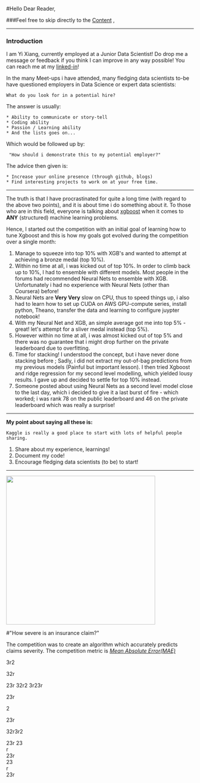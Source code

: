 #Hello Dear Reader,

###Feel free to skip directly to the [Content](#start) ,
***

### Introduction

I am Yi Xiang, currently employed at a Junior Data Scientist! Do drop me a message or feedback if you think I can improve in any way possible! You can reach me at my [linked-in](https://www.linkedin.com/in/yi-xiang-low-b349137b)! 

In the many Meet-ups i have attended, many fledging data scientists to-be have questioned employers in Data Science or expert data scientists:

	What do you look for in a potential hire? 
	
The answer is usually:
	
	* Ability to communicate or story-tell
	* Coding ability 
	* Passion / Learning ability 
	* And the lists goes on...

Which would be followed up by:

	 "How should i demonstrate this to my potential employer?"
	 
The advice then given is: 

	* Increase your online presence (through github, blogs)
	* Find interesting projects to work on at your free time.

*** 
 
The truth is that I have procrastinated for quite a long time (with regard to the above two points), and it is about time i do something about it. To those who are in this field, everyone is talking about [xgboost](http://xgboost.readthedocs.io/) when it comes to **ANY** (structured) machine learning problems. 

Hence, I started out the competition with an initial goal of learning how to tune Xgboost and this is how my goals got evolved during the competition over a single month: 

1. Manage to squeeze into top 10% with XGB's and wanted to attempt at achieving a bronze medal (top 10%). 
2. Within no time at all, i was kicked out of top 10%. In order to climb back up to 10%, I had to ensemble with different models. Most people in the forums had recommended Neural Nets to ensemble with XGB. Unfortunately i had no experience with Neural Nets (other than Coursera) before!  
3. Neural Nets are **Very Very** slow on CPU, thus to speed things up, i also had to learn how to set up CUDA on AWS GPU-compute series, install python, Theano, transfer the data and learning to configure juypter notebook! 
4. With my Neural Net and XGB, an simple average got me into top 5% - great! let's attempt for a sliver medal instead (top 5%).
5. However within no time at all, i was almost kicked out of top 5% and there was no guarantee that i might drop further on the private leaderboard due to overfitting.
6. Time for stacking! I understood the concept, but i have never done stacking before ; Sadly, i did not extract my out-of-bag predictions from my previous models (Painful but important lesson). I then tried Xgboost and ridge regression for my second level modelling, which yielded lousy results. I gave up and decided to settle for top 10% instead. 
7. Someone posted about using Neural Nets as a second level model close to the last day, which i decided to give it a last burst of fire - which worked; i was rank 78 on the public leaderboard and 46 on the private leaderboard which was really a surprise! 

***
**My point about saying all these is:** 

	Kaggle is really a good place to start with lots of helpful people sharing.
	
1. Share about my experience, learnings! 
2. Document my code! 
3. Encourage fledging data scientists (to be) to start! 

***

<a name="start"></a>

<a href="https://www.kaggle.com/c/allstate-claims-severity" target="_blank"><img src="https://www.allstatenewsroom.com/wp-content/uploads/2015/12/Allstate_Logo4.jpeg" width="400"></a>

#"How severe is an insurance claim?"

The competition was to create an algorithm which accurately predicts claims severity. The competition metric is *[Mean Absolute Error(MAE)](https://www.kaggle.com/wiki/MeanAbsoluteError)*  





3r2

32r

23r
32r2
3r23r

23r

2

23r

32r3r2  

  
  23r
23  
r  
23r  
23  
r  
23r  
